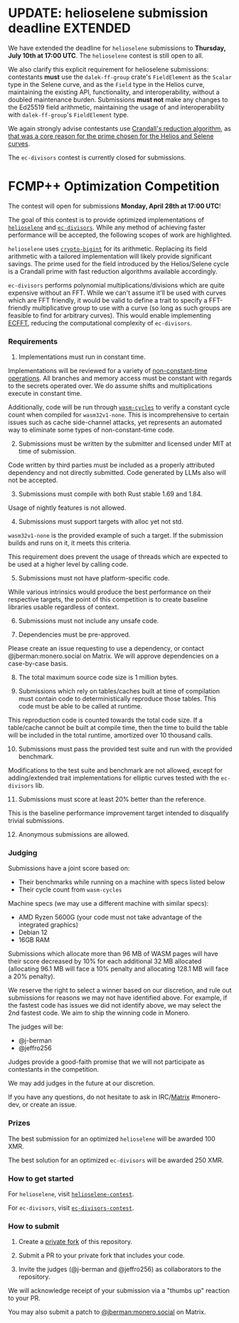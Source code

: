 # UPDATE: helioselene submission deadline EXTENDED

We have extended the deadline for `helioselene` submissions to **Thursday, July
10th at 17:00 UTC**. The `helioselene` contest is still open to all.

We also clarify this explicit requirement for helioselene submissions:
contestants **must** use the `dalek-ff-group` crate's `FieldElement` as the
`Scalar` type in the Selene curve, and as the `Field` type in the Helios curve,
maintaining the existing API, functionality, and interoperability, without a
doubled maintenance burden. Submissions **must not** make any changes to the
Ed25519 field arithmetic, maintaining the usage of and interoperability with
`dalek-ff-group`'s `FieldElement` type.

We again strongly advise contestants use [Crandall's reduction algorithm](https://patents.google.com/patent/US5159632A/en),
as [that was a core reason for the prime chosen for the Helios and Selene curves](https://gist.github.com/tevador/4524c2092178df08996487d4e272b096).

The `ec-divisors` contest is currently closed for submissions.

# FCMP++ Optimization Competition

The contest will open for submissions **Monday, April 28th at 17:00 UTC**!

The goal of this contest is to provide optimized implementations of
[`helioselene`](https://github.com/kayabaNerve/fcmp-plus-plus/tree/develop/crypto/helioselene)
and
[`ec-divisors`](https://github.com/kayabaNerve/fcmp-plus-plus/tree/develop/crypto/divisors).
While any method of achieving faster performance will be accepted, the
following scopes of work are highlighted.

`helioselene` uses
[`crypto-bigint`](https://github.com/RustCrypto/crypto-bigint) for its
arithmetic. Replacing its field arithmetic with a tailored implementation will
likely provide significant savings. The prime used for the field introduced by
the Helios/Selene cycle is a Crandall prime with fast reduction algorithms
available accordingly.

`ec-divisors` performs polynomial multiplications/divisions which are quite
expensive without an FFT. While we can't assume it'll be used with curves which
are FFT friendly, it would be valid to define a trait to specify a FFT-friendly
multiplicative group to use with a curve (so long as such groups are feasible
to find for arbitrary curves). This would enable implementing
[ECFFT](https://arxiv.org/abs/2107.08473), reducing the computational
complexity of `ec-divisors`.

### Requirements

1) Implementations must run in constant time.

Implementations will be reviewed for a variety of
[non-constant-time operations](https://bearssl.org/constanttime.html). All
branches and memory access must be constant with regards to the secrets
operated over. We do assume shifts and multiplications execute in constant
time.

Additionally, code will be run through
[`wasm-cycles`](https://github.com/j-berman/wasm-cycles/) to verify a
constant cycle count when compiled for `wasm32v1-none`. This is
incomprehensive to certain issues such as cache side-channel attacks, yet
represents an automated way to eliminate some types of non-constant-time code.

2) Submissions must be written by the submitter and licensed under MIT at time
of submission.

Code written by third parties must be included as a properly attributed
dependency and not directly submitted. Code generated by LLMs also will not be
accepted.

3) Submissions must compile with both Rust stable 1.69 and 1.84.

Usage of nightly features is not allowed.

4) Submissions must support targets with alloc yet not std.

`wasm32v1-none` is the provided example of such a target. If the
submission builds and runs on it, it meets this criteria.

This requirement does prevent the usage of threads which are expected to be
used at a higher level by calling code.

5) Submissions must not have platform-specific code.

While various intrinsics would produce the best performance on their respective
targets, the point of this competition is to create baseline libraries usable
regardless of context.

6) Submissions must not include any unsafe code.

7) Dependencies must be pre-approved.

Please create an issue requesting to use a dependency, or contact
@jberman:monero.social on Matrix. We will approve dependencies on a case-by-case
basis.

8) The total maximum source code size is 1 million bytes. 

9) Submissions which rely on tables/caches built at time of compilation must contain code
to deterministically reproduce those tables. This code must be able to be called at runtime.

This reproduction code is counted towards the total code size. If a table/cache cannot be built
at compile time, then the time to build the table will be included in the total runtime, amortized
over 10 thousand calls.

10) Submissions must pass the provided test suite and run with the provided
    benchmark.

Modifications to the test suite and benchmark are not allowed, except for
adding/extended trait implementations for elliptic curves tested with the
`ec-divisors` lib.

11) Submissions must score at least 20% better than the reference.

This is the baseline performance improvement target intended to disqualify
trivial submissions.

12) Anonymous submissions are allowed.

### Judging

Submissions have a joint score based on:

- Their benchmarks while running on a machine with specs listed below
- Their cycle count from `wasm-cycles`

Machine specs (we may use a different machine with similar specs):
- AMD Ryzen 5600G (your code must not take advantage of the integrated graphics)
- Debian 12
- 16GB RAM

Submissions which allocate more than 96 MB of WASM pages will have their score
decreased by 10% for each additional 32 MB allocated (allocating 96.1 MB will
face a 10% penalty and allocating 128.1 MB will face a 20% penalty).

We reserve the right to select a winner based on our discretion, and rule out
submissions for reasons we may not have identified above. For example, if the
fastest code has issues we did not identify above, we may select the 2nd fastest
code. We aim to ship the winning code in Monero.

The judges will be:

- @j-berman
- @jeffro256

Judges provide a good-faith promise that we will not participate as contestants
in the competition.

We may add judges in the future at our discretion.

If you have any questions, do not hesitate to ask in IRC/[Matrix](https://matrix.to/#/%23monero-dev:monero.social?via=matrix.org&via=monero.social) #monero-dev,
or create an issue.

### Prizes

The best submission for an optimized `helioselene` will be awarded 100 XMR.

The best solution for an optimized `ec-divisors` will be awarded 250 XMR.

### How to get started

For `helioselene`, visit [`helioselene-contest`](./helioselene-contest/).

For `ec-divisors`, visit [`ec-divisors-contest`](./ec-divisors-contest/).

### How to submit

1) Create a [private fork](https://gist.github.com/0xjac/85097472043b697ab57ba1b1c7530274) of this repository.

2) Submit a PR to your private fork that includes your code.

3) Invite the judges (@j-berman and @jeffro256) as collaborators to the
repository.

We will acknowledge receipt of your submission via a "thumbs up" reaction to
your PR.

You may also submit a patch to [@jberman:monero.social](https://matrix.to/#/@jberman:monero.social) on Matrix.
